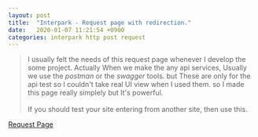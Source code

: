 ```yaml
---
layout: post
title:  "Interpark - Request page with redirection."
date:   2020-01-07 11:21:54 +0900
categories: interpark http post request
---
```


> I usually felt the needs of this request page whenever I develop the some project. Actually When we make the any api services, Usually we use the _postman_ or the _swagger_ tools. but These are only for the api test so I couldn't take real UI view when I used them. so I made this page really simplely but It's powerful. <br><br> If you should test your site entering from another site, then use this.

[Request Page](/workspace/devlog/interpark/request_page/res/index.html)